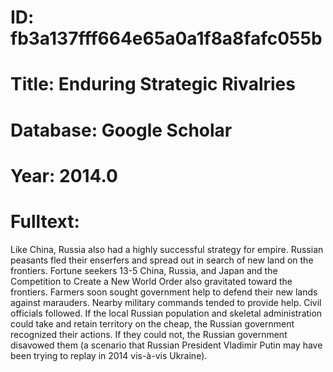 # ID: fb3a137fff664e65a0a1f8a8fafc055b
# Title: Enduring Strategic Rivalries
# Database: Google Scholar
# Year: 2014.0
# Fulltext:
Like China, Russia also had a highly successful strategy for empire.
Russian peasants fled their enserfers and spread out in search of new land on the frontiers.
Fortune seekers 13-5   China, Russia, and Japan and the Competition to Create a New World Order also gravitated toward the frontiers.
Farmers soon sought government help to defend their new lands against marauders.
Nearby military commands tended to provide help.
Civil officials followed.
If the local Russian population and skeletal administration could take and retain territory on the cheap, the Russian government recognized their actions.
If they could not, the Russian government disavowed them (a scenario that Russian President Vladimir Putin may have been trying to replay in 2014 vis-à-vis Ukraine).